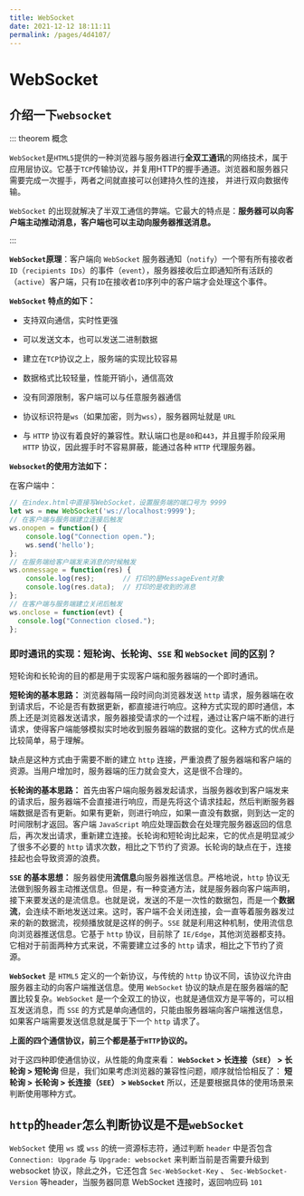 ```yaml
---
title: WebSocket
date: 2021-12-12 18:11:11
permalink: /pages/4d4107/
---
```


# WebSocket

## 介绍一下`websocket`

::: theorem 概念

`WebSocket`是`HTML5`提供的一种浏览器与服务器进行**全双工通讯**的网络技术，属于应用层协议。它基于`TCP`传输协议，并复用HTTP的握手通道。浏览器和服务器只需要完成一次握手，两者之间就直接可以创建持久性的连接， 并进行双向数据传输。

`WebSocket` 的出现就解决了半双工通信的弊端。它最大的特点是：**服务器可以向客户端主动推动消息，客户端也可以主动向服务器推送消息。**

:::

**`WebSocket`原理**：客户端向 `WebSocket` 服务器通知（`notify`）一个带有所有接收者`ID`（`recipients IDs`）的事件（`event`），服务器接收后立即通知所有活跃的（`active`）客户端，只有`ID`在接收者`ID`序列中的客户端才会处理这个事件。

**`WebSocket` 特点的如下：**

- 支持双向通信，实时性更强
- 可以发送文本，也可以发送二进制数据

- 建立在`TCP`协议之上，服务端的实现比较容易
- 数据格式比较轻量，性能开销小，通信高效

- 没有同源限制，客户端可以与任意服务器通信
- 协议标识符是`ws`（如果加密，则为`wss`），服务器网址就是 `URL`

- 与 `HTTP` 协议有着良好的兼容性。默认端口也是`80`和`443`，并且握手阶段采用 `HTTP` 协议，因此握手时不容易屏蔽，能通过各种 `HTTP` 代理服务器。

**`Websocket`的使用方法如下：**

在客户端中：

```javascript
// 在index.html中直接写WebSocket，设置服务端的端口号为 9999
let ws = new WebSocket('ws://localhost:9999');
// 在客户端与服务端建立连接后触发
ws.onopen = function() {
    console.log("Connection open."); 
    ws.send('hello');
};
// 在服务端给客户端发来消息的时候触发
ws.onmessage = function(res) {
    console.log(res);       // 打印的是MessageEvent对象
    console.log(res.data);  // 打印的是收到的消息
};
// 在客户端与服务端建立关闭后触发
ws.onclose = function(evt) {
  console.log("Connection closed.");
}; 
```

### 即时通讯的实现：短轮询、长轮询、`SSE` 和 `WebSocket` 间的区别？

短轮询和长轮询的目的都是用于实现客户端和服务器端的一个即时通讯。

**短轮询的基本思路：** 浏览器每隔一段时间向浏览器发送 `http` 请求，服务器端在收到请求后，不论是否有数据更新，都直接进行响应。这种方式实现的即时通信，本质上还是浏览器发送请求，服务器接受请求的一个过程，通过让客户端不断的进行请求，使得客户端能够模拟实时地收到服务器端的数据的变化。这种方式的优点是比较简单，易于理解。

缺点是这种方式由于需要不断的建立 `http` 连接，严重浪费了服务器端和客户端的资源。当用户增加时，服务器端的压力就会变大，这是很不合理的。

**长轮询的基本思路：** 首先由客户端向服务器发起请求，当服务器收到客户端发来的请求后，服务器端不会直接进行响应，而是先将这个请求挂起，然后判断服务器端数据是否有更新。如果有更新，则进行响应，如果一直没有数据，则到达一定的时间限制才返回。客户端 `JavaScript` 响应处理函数会在处理完服务器返回的信息后，再次发出请求，重新建立连接。长轮询和短轮询比起来，它的优点是明显减少了很多不必要的 `http` 请求次数，相比之下节约了资源。长轮询的缺点在于，连接挂起也会导致资源的浪费。

**`SSE` 的基本思想：** 服务器使用**流信息**向服务器推送信息。严格地说，`http` 协议无法做到服务器主动推送信息。但是，有一种变通方法，就是服务器向客户端声明，接下来要发送的是流信息。也就是说，发送的不是一次性的数据包，而是一个**数据流**，会连续不断地发送过来。这时，客户端不会关闭连接，会一直等着服务器发过来的新的数据流，视频播放就是这样的例子。`SSE` 就是利用这种机制，使用流信息向浏览器推送信息。它基于 `http` 协议，目前除了 `IE/Edge`，其他浏览器都支持。它相对于前面两种方式来说，不需要建立过多的 `http` 请求，相比之下节约了资源。

**`WebSocket`** 是 `HTML5` 定义的一个新协议，与传统的 `http` 协议不同，该协议允许由服务器主动的向客户端推送信息。使用 `WebSocket` 协议的缺点是在服务器端的配置比较复杂。`WebSocket` 是一个全双工的协议，也就是通信双方是平等的，可以相互发送消息，而 `SSE` 的方式是单向通信的，只能由服务器端向客户端推送信息，如果客户端需要发送信息就是属于下一个 `http` 请求了。

**上面的四个通信协议，前三个都是基于`HTTP`协议的。**

对于这四种即使通信协议，从性能的角度来看： **`WebSocket` > 长连接（`SEE`） > 长轮询 > 短轮询** 但是，我们如果考虑浏览器的兼容性问题，顺序就恰恰相反了： **短轮询 > 长轮询 > 长连接（`SEE`） > `WebSocket`** 所以，还是要根据具体的使用场景来判断使用哪种方式。

## `http`的`header`怎么判断协议是不是`webSocket`

`WebSocket` 使用 `ws` 或 `wss` 的统一资源标志符，通过判断 `header` 中是否包含 `Connection: Upgrade` 与 `Upgrade: websocket` 来判断当前是否需要升级到 websocket 协议，除此之外，它还包含 `Sec-WebSocket-Key` 、 `Sec-WebSocket-Version` 等header，当服务器同意 WebSocket 连接时，返回响应码 `101`
